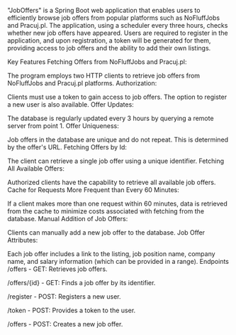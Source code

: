 "JobOffers" is a Spring Boot web application that enables users to efficiently browse job offers from popular platforms such as NoFluffJobs and Pracuj.pl. The application, using a scheduler every three hours, checks whether new job offers have appeared. Users are required to register in the application, and upon registration, a token will be generated for them, providing access to job offers and the ability to add their own listings.

Key Features
Fetching Offers from NoFluffJobs and Pracuj.pl:

The program employs two HTTP clients to retrieve job offers from NoFluffJobs and Pracuj.pl platforms.
Authorization:

Clients must use a token to gain access to job offers. The option to register a new user is also available.
Offer Updates:

The database is regularly updated every 3 hours by querying a remote server from point 1.
Offer Uniqueness:

Job offers in the database are unique and do not repeat. This is determined by the offer's URL.
Fetching Offers by Id:

The client can retrieve a single job offer using a unique identifier.
Fetching All Available Offers:

Authorized clients have the capability to retrieve all available job offers.
Cache for Requests More Frequent than Every 60 Minutes:

If a client makes more than one request within 60 minutes, data is retrieved from the cache to minimize costs associated with fetching from the database.
Manual Addition of Job Offers:

Clients can manually add a new job offer to the database.
Job Offer Attributes:

Each job offer includes a link to the listing, job position name, company name, and salary information (which can be provided in a range).
Endpoints
/offers - GET: Retrieves job offers.

/offers/{id} - GET: Finds a job offer by its identifier.

/register - POST: Registers a new user.

/token - POST: Provides a token to the user.

/offers - POST: Creates a new job offer.
